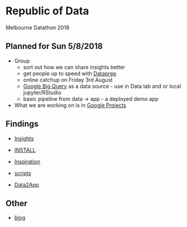 # Republic of Data

Melbourne Datathon 2018

## Planned for Sun 5/8/2018

  - Group
    - sort out how we can share insights better
    - get people up to speed with [Dataprep](https://console.cloud.google.com/dataprep?project=republic-of-data-2018&folder&organizationId)
    - online catchup on Friday 3rd August
    - [Google Big Query](https://console.cloud.google.com/bigquery?project=republic-of-data-2018&folder&organizationId)
      as a data source - use in Data lab and or local jupyter/RStudio
    - basic pipeline from data -> app - a deployed demo app
  - What we are working on is in [Google Projects](https://github.com/saramic/republic-of-data/projects/1)

## Findings

- [Insights](insights/README.md)

- [INSTALL](INSTALL.md)
- [Inspiration](inspiration.md)
- [scripts](scripts/)
- [Data2App](data2app-demo/)

## Other

- [blog](blog.md)


